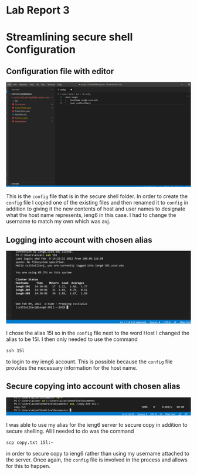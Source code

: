 # Lab Report 3
# Streamlining secure shell Configuration
## Configuration file with editor
![Image](pictures/lab3img1.png)

This is the `config` file that is in the secure shell folder. In order to create the `config` file I copied one of the existing files and then renamed it to `config` in addition to giving it the new contents of host and user names to designate what the host name represents, ieng6 in this case. I had to change the username to match my own which was avj.

## Logging into account with chosen alias
![Image](pictures/lab3img2.png)

I chose the alias 15l so in the `config` file next to the word Host I changed the alias to be 15l. I then only needed to use the command
```
ssh 15l
```
to login to my ieng6 account. This is possible because the `config` file provides the necessary information for the host name.

## Secure copying into account with chosen alias
![Image](pictures/lab3img3.png)

I was able to use my alias for the ieng6 server to secure copy in addition to secure shelling. All I needed to do was the command
```
scp copy.txt 15l:~
```
in order to secure copy to ieng6 rather than using my username attached to the server. Once again, the `config` file is involved in the process and allows for this to happen.